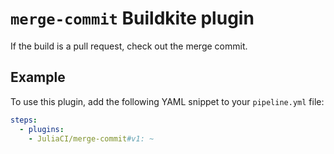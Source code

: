 # `merge-commit` Buildkite plugin

If the build is a pull request, check out the merge commit.

## Example

To use this plugin, add the following YAML snippet to your `pipeline.yml` file:

```yml
steps:
  - plugins:
    - JuliaCI/merge-commit#v1: ~
```

